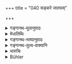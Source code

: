 +++
title = "040 सङ्करे जातयस्"

+++

<details><summary>गङ्गानथ-मूलानुवादः</summary>

These castes, proceeding from mixtures, have been described in relation to their fathers and mothers; and whether manifest or unmanifest, they may be known by their occupations.—(40)
</details>

<details><summary>मेधातिथिः</summary>

यान्य् एतान्य् अनन्तरम् उद्दिष्टानि त्वक्सारव्यवहारादीनि कर्माणि तैर् अप्रसिद्धाः सोपाकादिनामतया तज्जातीया वेदितव्याः । **पित्रा मात्रा** च विभागेन **दर्शिताः** । **प्रच्छन्ना वा प्रकाशा वा** तज्जातीया **वेदितव्याः** । आयोगव्यां मात्रा विभागो निषादाद् वैदेहिकाद् आन्ध्रभेदाव् इति पित्रा दर्शितो विभागः ॥ १०.४० ॥
</details>

<details><summary>गङ्गानथ-भाष्यानुवादः</summary>

The ‘*occupations*’ that have been just described,—such as *dealing in bamboos* and so forth,—by means of these even the little known castes of the ‘*Sopāka*’ and the rest can be known.

All these have been described through the character of their fathers and mothers.

‘*Manifest or unmanifest*,’—they shall be known as belonging to those castes.

In the case of the ‘*Āyogavī*,’ the description was through the caste of the *mother*, and it was through that of the father in the case of the description of the ‘*Andhra*’ and the ‘*Meda*’ as born from the ‘*Niṣāda*’ and the ‘*Vaidehaka*’ fathers respectively.—(40)
</details>

<details><summary>गङ्गानथ-तुल्य-वाक्यानि</summary>

**(verses 10.6-41)  
**

See Comparative notes for [Verse
10.6].
</details>

<details><summary>भारुचिः</summary>

कर्मणा शास्त्रोपदिष्टजातिर् अनुमातव्या । जातिप्रदर्शनाच् च स्वकर्मस्व् एते नियोज्याः ॥ १०.४० ॥
</details>

<details><summary>Bühler</summary>

040	These races, (which originate) in a confusion (of the castes and) have been described according to their fathers and mothers, may be known by their occupations, whether they conceal or openly show themselves.
</details>
